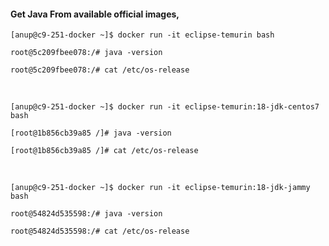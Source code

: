 #### Get Java From available official images,

`[anup@c9-251-docker ~]$ docker run -it eclipse-temurin bash`

`root@5c209fbee078:/# java -version`

`root@5c209fbee078:/# cat /etc/os-release`

<br>

`[anup@c9-251-docker ~]$ docker run -it eclipse-temurin:18-jdk-centos7 bash`

`[root@1b856cb39a85 /]# java -version`

`[root@1b856cb39a85 /]# cat /etc/os-release`

<br>

`[anup@c9-251-docker ~]$ docker run -it eclipse-temurin:18-jdk-jammy bash`

`root@54824d535598:/# java -version`

`root@54824d535598:/# cat /etc/os-release`
